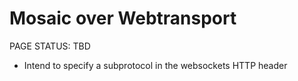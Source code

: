 # Mosaic over Webtransport

<status>PAGE STATUS: TBD</status>

* Intend to specify a subprotocol in the websockets HTTP header
